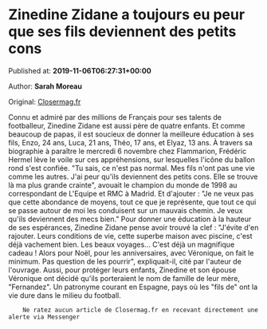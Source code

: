 
# Zinedine Zidane a toujours eu peur que ses fils deviennent des petits cons

Published at: **2019-11-06T06:27:31+00:00**

Author: **Sarah Moreau**

Original: [Closermag.fr](https://www.closermag.fr/people/zinedine-zidane-a-toujours-eu-peur-que-ses-fils-deviennent-des-petits-cons-1045299)

Connu et admiré par des millions de Français pour ses talents de footballeur, Zinedine Zidane est aussi père de quatre enfants. Et comme beaucoup de papas, il est soucieux de donner la meilleure éducation à ses fils, Enzo, 24 ans, Luca, 21 ans, Théo, 17 ans, et Elyaz, 13 ans.
À travers sa biographie à paraître le mercredi 6 novembre chez Flammarion, Frédéric Hermel lève le voile sur ces appréhensions, sur lesquelles l'icône du ballon rond s'est confiée. "Tu sais, ce n'est pas normal. Mes fils n'ont pas une vie comme les autres. J'ai peur qu'ils deviennent des petits cons. Elle se trouve là ma plus grande crainte", avouait le champion du monde de 1998 au correspondant de L'Equipe et RMC à Madrid. Et d'ajouter : "Je ne veux pas que cette abondance de moyens, tout ce que je représente, que tout ce qui se passe autour de moi les conduisent sur un mauvais chemin. Je veux qu'ils deviennent des mecs bien."
Pour donner une éducation à la hauteur de ses espérances, Zinedine Zidane pense avoir trouvé la clef : "J'évite d'en rajouter. Leurs conditions de vie, cette superbe maison avec piscine, c'est déjà vachement bien. Les beaux voyages... C'est déjà un magnifique cadeau ! Alors pour Noël, pour les anniversaires, avec Véronique, on fait le minimum. Pas question de les pourrir", expliquait-il, cité par l'auteur de l'ouvrage. Aussi, pour protéger leurs enfants, Zinedine et son épouse Véronique ont décidé qu'ils porteraient le nom de famille de leur mère, "Fernandez". Un patronyme courant en Espagne, pays où les "fils de" ont la vie dure dans le milieu du football.

        Ne ratez aucun article de Closermag.fr en recevant directement une alerte via Messenger
      
